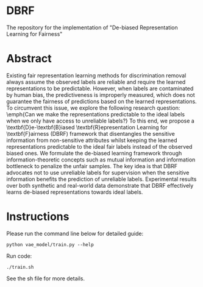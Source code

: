 # DBRF
The repository for the implementation of "De-biased Representation Learning for Fairness"


# Abstract
Existing fair representation learning methods for discrimination removal always assume the observed labels are reliable and require the learned representations to be predictable. However, when labels are contaminated by human bias, the predictiveness is improperly measured, which does not guarantee the fairness of predictions based on the learned representations. To circumvent this issue, we explore the following research question: \emph{Can we make the representations predictable to the ideal labels when we only have access to unreliable labels?} To this end, we propose a \textbf{D}e-\textbf{B}iased \textbf{R}epresentation Learning for \textbf{F}airness (DBRF) framework that disentangles the sensitive information from non-sensitive attributes whilst keeping the learned representations predictable to the ideal fair labels instead of the observed biased ones. We formulate the de-biased learning framework through information-theoretic concepts such as mutual information and information bottleneck to penalize the unfair samples. The key idea is that DBRF advocates not to use unreliable labels for supervision when the sensitive information benefits the prediction of unreliable labels. Experimental results over both synthetic and real-world data demonstrate that DBRF effectively learns de-biased representations towards ideal labels.


# Instructions
Please run the command line below for detailed guide:
```
python vae_model/train.py --help 
```
Run code:
```
./train.sh
```

See the sh file for more details.




